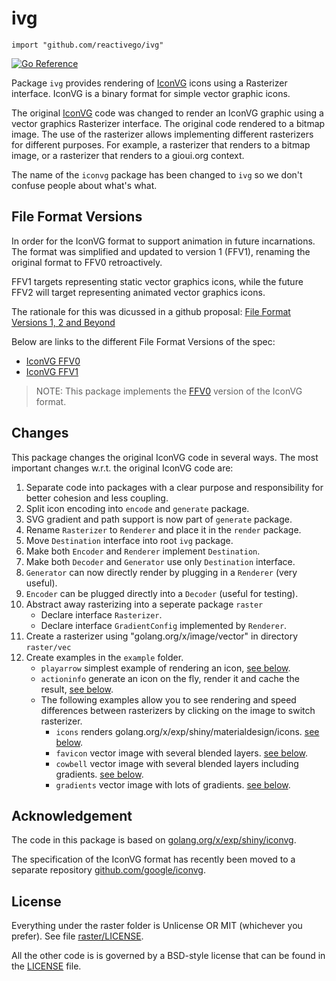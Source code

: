 # ivg

    import "github.com/reactivego/ivg"

[![Go Reference](https://pkg.go.dev/badge/github.com/reactivego/ivg.svg)](https://pkg.go.dev/github.com/reactivego/ivg#section-documentation)

Package `ivg` provides rendering of [IconVG](https://github.com/google/iconvg) icons using a Rasterizer interface.
IconVG is a binary format for simple vector graphic icons.

The original [IconVG](https://golang.org/x/exp/shiny/iconvg) code was changed to render an IconVG graphic using a vector graphics Rasterizer interface. The original code rendered to a bitmap image.
The use of the rasterizer allows implementing different rasterizers for different purposes. For example, a rasterizer that renders to a bitmap image, or a rasterizer that renders to a gioui.org context.

The name of the `iconvg` package has been changed to `ivg` so we don't confuse people about what's what.

## File Format Versions

In order for the IconVG format to support animation in future incarnations. The format was simplified and updated to version 1 (FFV1), renaming the original format to FFV0 retroactively.

FFV1 targets representing static vector graphics icons, while the future FFV2 will target representing animated vector graphics icons.

The rationale for this was dicussed in a github proposal: [File Format Versions 1, 2 and Beyond](https://github.com/google/iconvg/issues/4#issue-905297018)

Below are links to the different File Format Versions of the spec:
- [IconVG FFV0](spec/iconvg-spec-v0.md)
- [IconVG FFV1](https://github.com/google/iconvg/blob/97b0c08e6e298f5f3606f79f3fb38cc0d64d3198/spec/iconvg-spec.md)

> NOTE: This package implements the [FFV0](spec/iconvg-spec-v0.md) version of the IconVG format.

## Changes

This package changes the original IconVG code in several ways.
The most important changes w.r.t. the original IconVG code are:

1. Separate code into packages with a clear purpose and responsibility for better cohesion and less coupling.
2. Split icon encoding into `encode` and `generate` package.
3. SVG gradient and path support is now part of `generate` package.
4. Rename `Rasterizer` to `Renderer` and place it in the `render` package.
5. Move `Destination` interface into root `ivg` package.
6. Make both `Encoder` and `Renderer` implement `Destination`.
7. Make both `Decoder` and `Generator` use only `Destination` interface.
8. `Generator` can now directly render by plugging in a `Renderer` (very useful).
9. `Encoder` can be plugged directly into a `Decoder` (useful for testing).
10. Abstract away rasterizing into a seperate package `raster`
    - Declare interface `Rasterizer`.
    - Declare interface `GradientConfig` implemented by `Renderer`.
11. Create a rasterizer using "golang.org/x/image/vector" in directory `raster/vec`
12. Create examples in the `example` folder.
    - `playarrow` simplest example of rendering an icon, [see below](#example-playarrow).
    - `actioninfo` generate an icon on the fly, render it and cache the result, [see below](#example-actioninfo).
    - The following examples allow you to see rendering and speed differences between rasterizers by clicking on the image to switch rasterizer. 
        - `icons` renders golang.org/x/exp/shiny/materialdesign/icons. [see below](#example-icons).
        - `favicon` vector image with several blended layers. [see below](#example-favicon).
        - `cowbell` vector image with several blended layers including gradients. [see below](#example-cowbell).
        - `gradients` vector image with lots of gradients. [see below](#example-gradients).

## Acknowledgement

The code in this package is based on [golang.org/x/exp/shiny/iconvg](https://github.com/golang/exp/tree/master/shiny/iconvg).

The specification of the IconVG format has recently been moved to a separate repository [github.com/google/iconvg](https://github.com/google/iconvg).


## License

Everything under the raster folder is Unlicense OR MIT (whichever you prefer). See file [raster/LICENSE](raster/LICENSE).

All the other code is is governed by a BSD-style license that can be found in the [LICENSE](LICENSE) file.
